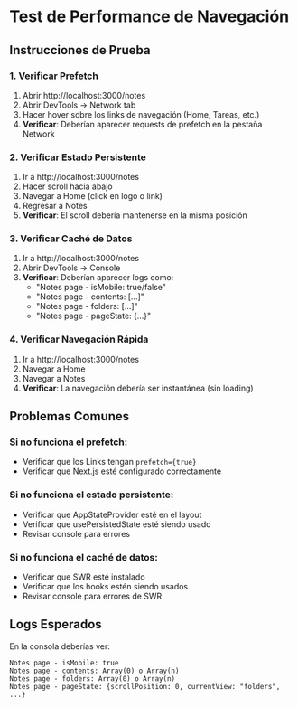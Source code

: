 # Test de Performance de Navegación

## Instrucciones de Prueba

### 1. Verificar Prefetch
1. Abrir http://localhost:3000/notes
2. Abrir DevTools → Network tab
3. Hacer hover sobre los links de navegación (Home, Tareas, etc.)
4. **Verificar**: Deberían aparecer requests de prefetch en la pestaña Network

### 2. Verificar Estado Persistente
1. Ir a http://localhost:3000/notes
2. Hacer scroll hacia abajo
3. Navegar a Home (click en logo o link)
4. Regresar a Notes
5. **Verificar**: El scroll debería mantenerse en la misma posición

### 3. Verificar Caché de Datos
1. Ir a http://localhost:3000/notes
2. Abrir DevTools → Console
3. **Verificar**: Deberían aparecer logs como:
   - "Notes page - isMobile: true/false"
   - "Notes page - contents: [...]"
   - "Notes page - folders: [...]"
   - "Notes page - pageState: {...}"

### 4. Verificar Navegación Rápida
1. Ir a http://localhost:3000/notes
2. Navegar a Home
3. Navegar a Notes
4. **Verificar**: La navegación debería ser instantánea (sin loading)

## Problemas Comunes

### Si no funciona el prefetch:
- Verificar que los Links tengan `prefetch={true}`
- Verificar que Next.js esté configurado correctamente

### Si no funciona el estado persistente:
- Verificar que AppStateProvider esté en el layout
- Verificar que usePersistedState esté siendo usado
- Revisar console para errores

### Si no funciona el caché de datos:
- Verificar que SWR esté instalado
- Verificar que los hooks estén siendo usados
- Revisar console para errores de SWR

## Logs Esperados

En la consola deberías ver:
```
Notes page - isMobile: true
Notes page - contents: Array(0) o Array(n)
Notes page - folders: Array(0) o Array(n)
Notes page - pageState: {scrollPosition: 0, currentView: "folders", ...}
```
